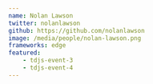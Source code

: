 ```yaml
---
name: Nolan Lawson
twitter: nolanlawson
github: https://github.com/nolanlawson
image: /media/people/nolan-lawson.png
frameworks: edge
featured: 
    - tdjs-event-3
    - tdjs-event-4
---
```

